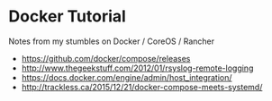 # Docker Tutorial

Notes from my stumbles on Docker / CoreOS / Rancher

* https://github.com/docker/compose/releases
* http://www.thegeekstuff.com/2012/01/rsyslog-remote-logging
* https://docs.docker.com/engine/admin/host_integration/
* http://trackless.ca/2015/12/21/docker-compose-meets-systemd/
